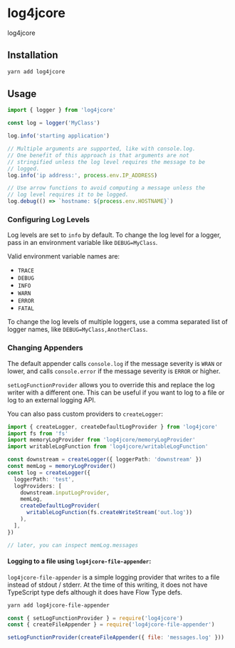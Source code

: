 # log4jcore

log4jcore

## Installation

```sh
yarn add log4jcore
```

## Usage

```typescript
import { logger } from 'log4jcore'

const log = logger('MyClass')

log.info('starting application')

// Multiple arguments are supported, like with console.log.
// One benefit of this approach is that arguments are not
// stringified unless the log level requires the message to be
// logged.
log.info('ip address:', process.env.IP_ADDRESS)

// Use arrow functions to avoid computing a message unless the
// log level requires it to be logged.
log.debug(() => `hostname: ${process.env.HOSTNAME}`)
```

### Configuring Log Levels

Log levels are set to `info` by default. To change the log level
for a logger, pass in an environment variable like `DEBUG=MyClass`.

Valid environment variable names are:

- `TRACE`
- `DEBUG`
- `INFO`
- `WARN`
- `ERROR`
- `FATAL`

To change the log levels of multiple loggers, use a comma separated list of logger
names, like `DEBUG=MyClass,AnotherClass`.

### Changing Appenders

The default appender calls `console.log` if the message
severity is `WRAN` or lower, and calls `console.error` if the message severity
is `ERROR` or higher.

`setLogFunctionProvider` allows you to override this and replace the log writer
with a different one. This can be useful if you want to log to a file or log to
an external logging API.

You can also pass custom providers to `createLogger`:

```ts
import { createLogger, createDefaultLogProvider } from 'log4jcore'
import fs from 'fs'
import memoryLogProvider from 'log4jcore/memoryLogProvider'
import writableLogFunction from 'log4jcore/writableLogFunction'

const downstream = createLogger({ loggerPath: 'downstream' })
const memLog = memoryLogProvider()
const log = createLogger({
  loggerPath: 'test',
  logProviders: [
    downstream.inputLogProvider,
    memLog,
    createDefaultLogProvider(
      writableLogFunction(fs.createWriteStream('out.log'))
    ),
  ],
})

// later, you can inspect memLog.messages
```

#### Logging to a file using `log4jcore-file-appender`:

`log4jcore-file-appender` is a simple logging provider that writes to a file instead
of stdout / stderr. At the time of this writing, it does not have TypeScript type defs
although it does have Flow Type defs.

```sh
yarn add log4jcore-file-appender
```

```js
const { setLogFunctionProvider } = require('log4jcore')
const { createFileAppender } = require('log4jcore-file-appender')

setLogFunctionProvider(createFileAppender({ file: 'messages.log' }))
```
